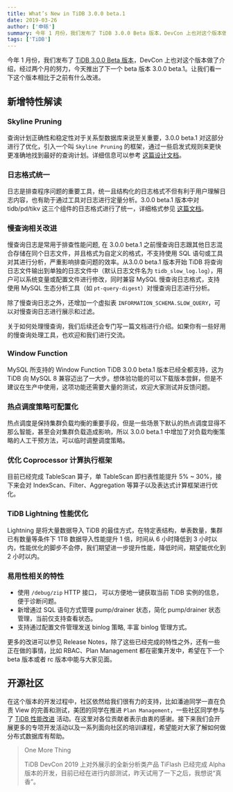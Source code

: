 ```yaml
---
title: What’s New in TiDB 3.0.0 beta.1
date: 2019-03-26
author: ['申砾']
summary: 今年 1 月份，我们发布了 TiDB 3.0.0 Beta 版本，DevCon 上也对这个版本做了介绍，经过两个月的努力，今天推出了下一个 beta 版本 3.0.0 beta.1。
tags: ['TiDB']
---
```


今年 1 月份，我们发布了 [TiDB 3.0.0 Beta 版本](https://github.com/pingcap/docs-cn/blob/master/releases/3.0beta.md)，DevCon 上也对这个版本做了介绍，经过两个月的努力，今天推出了下一个 beta 版本 3.0.0 beta.1。让我们看一下这个版本相比于之前有什么改进。

## 新增特性解读

### Skyline Pruning

查询计划正确性和稳定性对于关系型数据库来说至关重要，3.0.0 beta.1 对这部分进行了优化，引入一个叫 `Skyline Pruning` 的框架，通过一些启发式规则来更快更准确地找到最好的查询计划。详细信息可以参考 [这篇设计文档](https://github.com/pingcap/tidb/blob/master/docs/design/2019-01-25-skyline-pruning.md)。

### 日志格式统一

日志是排查程序问题的重要工具，统一且结构化的日志格式不但有利于用户理解日志内容，也有助于通过工具对日志进行定量分析。3.0.0 beta.1 版本中对 tidb/pd/tikv 这三个组件的日志格式进行了统一，详细格式参见 [这篇文档](https://github.com/tikv/rfcs/blob/master/text/2018-12-19-unified-log-format.md)。

### 慢查询相关改进

慢查询日志是常用于排查性能问题, 在 3.0.0 beta.1 之前慢查询日志跟其他日志混合存储在同个日志文件，并且格式为自定义的格式，不支持使用 SQL 语句或工具对其进行分析，严重影响排查问题的效率。从3.0.0 beta.1 版本开始 TiDB 将查询日志文件输出到单独的日志文件中（默认日志文件名为 `tidb_slow_log.log`），用户可以系统变量或配置文件进行修改，同时兼容 MySQL 慢查询日志格式，支持使用 MySQL 生态分析工具（如 `pt-query-digest`）对慢查询日志进行分析。

除了慢查询日志之外，还增加一个虚拟表 `INFORMATION_SCHEMA.SLOW_QUERY`，可以对慢查询日志进行展示和过滤。

关于如何处理慢查询，我们后续还会专门写一篇文档进行介绍。如果你有一些好用的慢查询处理工具，也欢迎和我们进行交流。

### Window Function

MySQL 所支持的 Window Function TiDB 3.0.0 beta.1 版本已经全都支持，这为 TiDB 向 MySQL 8 兼容迈出了一大步。想体验功能的可以下载版本尝鲜，但是不建议在生产中使用，这项功能还需要大量的测试，欢迎大家测试并反馈问题。

### 热点调度策略可配置化

热点调度是保持集群负载均衡的重要手段，但是一些场景下默认的热点调度显得不那么智能，甚至会对集群负载造成影响，所以 3.0.0 beta.1 中增加了对负载均衡策略的人工干预方法，可以临时调整调度策略。

### 优化 Coprocessor 计算执行框架

目前已经完成 TableScan 算子，单 TableScan 即扫表性能提升 5% ~ 30%，接下来会对 IndexScan、Filter、Aggregation 等算子以及表达式计算框架进行优化。

### TiDB Lightning 性能优化

Lightning 是将大量数据导入 TiDB 的最佳方式，在特定表结构，单表数量，集群已有数量等条件下 1TB 数据导入性能提升 1 倍，时间从 6 小时降低到 3 小时以内，性能优化的脚步不会停，我们期望进一步提升性能，降低时间，期望能优化到 2 小时以内。

### 易用性相关的特性

* 使用 `/debug/zip` HTTP 接口， 可以方便地一键获取当前 TiDB 实例的信息，便于诊断问题。
* 新增通过 SQL 语句方式管理 pump/drainer 状态，简化 pump/drainer 状态管理，当前仅支持查看状态。
* 支持通过配置文件管理发送 binlog 策略, 丰富 binlog 管理方式。

更多的改进可以参见 Release Notes，除了这些已经完成的特性之外，还有一些正在做的事情，比如 RBAC、Plan Management 都在密集开发中，希望在下一个 beta 版本或者 rc 版本中能与大家见面。

## 开源社区

在这个版本的开发过程中，社区依然给我们很有力的支持，比如潘迪同学一直在负责 View 的完善和测试，美团的同学在推进 `Plan Management`，一些社区同学参与了 [TiDB 性能改进](https://github.com/pingcap/tidb/issues?q=is%3Aissue+is%3Aopen+label%3Atype%2Fperformance) 活动。在这里对各位贡献者表示由衷的感谢。接下来我们会开展更多的专项开发活动以及一系列面向社区的培训课程，希望能对大家了解如何做分布式数据库有帮助。

>One More Thing
>
>TiDB DevCon 2019 上对外展示的全新分析类产品 TiFlash 已经完成 Alpha 版本的开发，目前已经在进行内部测试，昨天试用了一下之后，我想说“真香”。
